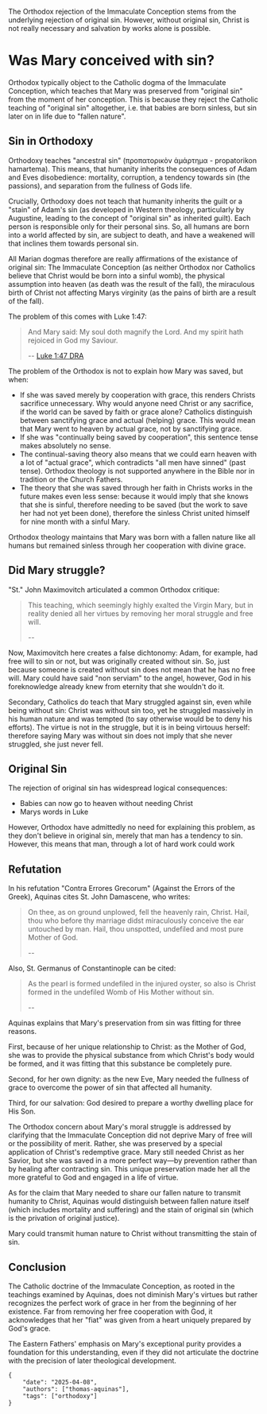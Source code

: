 The Orthodox rejection of the Immaculate Conception stems from
the underlying rejection of original sin. However, without 
original sin, Christ is not really necessary and salvation 
by works alone is possible.

# Was Mary conceived with sin?

Orthodox typically object to the Catholic dogma of the Immaculate 
Conception, which teaches that Mary was preserved from "original 
sin" from the moment of her conception. This is because they 
reject the Catholic teaching of "original sin" altogether, i.e. 
that babies are born sinless, but sin later on in life due 
to "fallen nature".

## Sin in Orthodoxy

Orthodoxy teaches "ancestral sin" (προπατορικὸν ἁμάρτημα - 
propatorikon hamartema). This means, that humanity inherits the 
consequences of Adam and Eves disobedience: mortality, corruption, 
a tendency towards sin (the passions), and separation from the 
fullness of Gods life.

Crucially, Orthodoxy does not teach that humanity inherits the guilt or 
a "stain" of Adam's sin (as developed in Western theology, particularly 
by Augustine, leading to the concept of "original sin" as inherited guilt). 
Each person is responsible only for their personal sins. So, all humans 
are born into a world affected by sin, are subject to death, and have 
a weakened will that inclines them towards personal sin.

All Marian dogmas therefore are really affirmations of the existance
of original sin: The Immaculate Conception (as neither Orthodox nor 
Catholics believe that Christ would be born into a sinful womb), the
physical assumption into heaven (as death was the result of the fall),
the miraculous birth of Christ not affecting Marys virginity (as the 
pains of birth are a result of the fall).

The problem of this comes with Luke 1:47:

> And Mary said: My soul doth magnify the Lord. And my spirit hath 
> rejoiced in God my Saviour.
>
> -- [Luke 1:47 DRA](https://www.drbo.org/cgi-bin/d?b=drb&bk=49&ch=1&l=47#x)

The problem of the Orthodox is not to explain how Mary was saved, but when:

- If she was saved merely by cooperation with grace, this renders Christs sacrifice unnecessary. Why would anyone need Christ or any sacrifice, if the world can be saved by faith or grace alone? Catholics distinguish between sanctifying grace and actual (helping) grace. This would mean that Mary went to heaven by actual grace, not by sanctifying grace.
- If she was "continually being saved by cooperation", this sentence tense makes absolutely no sense. 
- The continual-saving theory also means that we could earn heaven with a lot of "actual grace", which contradicts "all men have sinned" (past tense). Orthodox theology is not supported anywhere in the Bible nor in tradition or the Church Fathers.
- The theory that she was saved through her faith in Christs works in the future makes even less sense: because it would imply that she knows that she is sinful, therefore needing to be saved (but the work to save her had not yet been done), therefore the sinless Christ united himself for nine month with a sinful Mary.

Orthodox theology maintains that Mary was born with a fallen nature 
like all humans but remained sinless through her cooperation with 
divine grace.

## Did Mary struggle?

"St." John Maximovitch articulated a common Orthodox critique: 

> This teaching, which seemingly highly exalted the Virgin Mary, 
> but in reality denied all her virtues by removing her moral struggle 
> and free will.
>
> -- []()

Now, Maximovitch here creates a false dichtonomy: Adam, for example, 
had free will to sin or not, but was originally created without sin. 
So, just because someone is created without sin does not mean that he 
has no free will. Mary could have said "non serviam" to the angel, 
however, God in his foreknowledge already knew from eternity that 
she wouldn't do it.

Secondary, Catholics do teach that Mary struggled against sin, even while
being without sin: Christ was without sin too, yet he struggled massively 
in his human nature and was tempted (to say otherwise would be to deny his 
efforts). The virtue is not in the struggle, but it is in being virtouus 
herself: therefore saying Mary was without sin does not imply that she 
never struggled, she just never fell.

## Original Sin

The rejection of original sin has widespread logical consequences:

- Babies can now go to heaven without needing Christ
- Marys words in Luke 

However, Orthodox have admittedly no need for explaining this problem, as
they don't believe in original sin, merely that man has a tendency to sin.
However, this means that man, through a lot of hard work could work 

## Refutation

In his refutation "Contra Errores Grecorum" (Against the Errors of the Greek), 
Aquinas cites St. John Damascene, who writes:

> On thee, as on ground unplowed, fell the heavenly rain, Christ. Hail, thou 
> who before thy marriage didst miraculously conceive the ear untouched by man. 
> Hail, thou unspotted, undefiled and most pure Mother of God.
>
> -- []()

Also, St. Germanus of Constantinople can be cited:

> As the pearl is formed undefiled in the injured oyster, so also 
> is Christ formed in the undefiled Womb of His Mother without sin.
>
> -- []()

Aquinas explains that Mary's preservation from sin was fitting for three reasons. 

First, because of her unique relationship to Christ: as the Mother of God, 
she was to provide the physical substance from which Christ's body would be 
formed, and it was fitting that this substance be completely pure. 

Second, for her own dignity: as the new Eve, Mary needed the fullness of grace 
to overcome the power of sin that affected all humanity. 

Third, for our salvation: God desired to prepare a worthy dwelling place for His Son.

The Orthodox concern about Mary's moral struggle is addressed by clarifying that 
the Immaculate Conception did not deprive Mary of free will or the possibility of merit. 
Rather, she was preserved by a special application of Christ's redemptive grace. 
Mary still needed Christ as her Savior, but she was saved in a more perfect way—by 
prevention rather than by healing after contracting sin. This unique preservation 
made her all the more grateful to God and engaged in a life of virtue.

As for the claim that Mary needed to share our fallen nature to transmit humanity 
to Christ, Aquinas would distinguish between fallen nature itself (which includes 
mortality and suffering) and the stain of original sin (which is the privation of 
original justice). 

Mary could transmit human nature to Christ without transmitting the stain of sin.

## Conclusion

The Catholic doctrine of the Immaculate Conception, as rooted in the teachings 
examined by Aquinas, does not diminish Mary's virtues but rather recognizes the 
perfect work of grace in her from the beginning of her existence. Far from 
removing her free cooperation with God, it acknowledges that her "fiat" was given 
from a heart uniquely prepared by God's grace. 

The Eastern Fathers' emphasis on Mary's exceptional purity provides a foundation 
for this understanding, even if they did not articulate the doctrine with the 
precision of later theological development.

```
{
    "date": "2025-04-08",
    "authors": ["thomas-aquinas"],
    "tags": ["orthodoxy"]
}
```